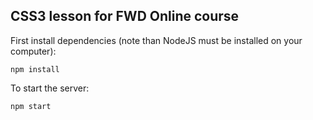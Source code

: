 ## CSS3 lesson for FWD Online course

First install dependencies (note than NodeJS must be installed on your computer):
```
npm install
```
To start the server:
```
npm start
```